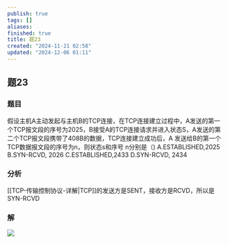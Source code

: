 ```yaml
---
publish: true
tags: []
aliases: 
finished: true
title: 题23
created: "2024-11-21 02:58"
updated: "2024-12-06 01:11"
---
```

## 题23
### 题目
假设主机A主动发起与主机B的TCP连接，在TCP连接建立过程中，A发送的第一个TCP报文段的序号为2025，B接受A的TCP连接请求并进入状态S，A发送的第二个TCP报文段携带了408B的数据，TCP连接建立成功后，A 发送给B的第一个 TCP数据报文段的序号为n，则状态s和序号 n分别是（)
A.ESTABLISHED,2025
B.SYN-RCVD, 2026
C.ESTABLISHED,2433
D.SYN-RCVD, 2434
### 分析
[[TCP-传输控制协议-详解|TCP]]的发送方是SENT，接收方是RCVD，所以是SYN-RCVD
### 解
![](https://img.hwenyi.tech/202411211136488.webp)
